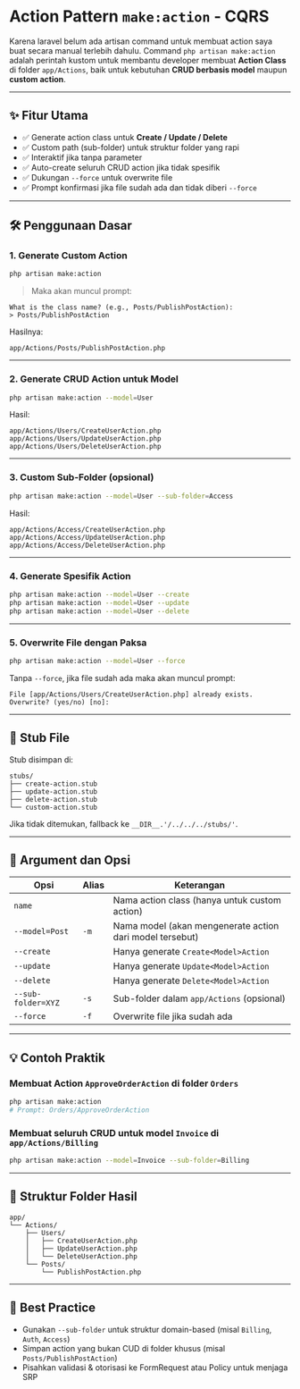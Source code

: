 # Action Pattern `make:action` - CQRS

Karena laravel belum ada artisan command untuk membuat action saya buat secara manual terlebih dahulu.
Command `php artisan make:action` adalah perintah kustom untuk membantu developer membuat **Action Class** di folder `app/Actions`, baik untuk kebutuhan **CRUD berbasis model** maupun **custom action**.

---

## ✨ Fitur Utama

-   ✅ Generate action class untuk **Create / Update / Delete**
-   ✅ Custom path (sub-folder) untuk struktur folder yang rapi
-   ✅ Interaktif jika tanpa parameter
-   ✅ Auto-create seluruh CRUD action jika tidak spesifik
-   ✅ Dukungan `--force` untuk overwrite file
-   ✅ Prompt konfirmasi jika file sudah ada dan tidak diberi `--force`

---

## 🛠️ Penggunaan Dasar

### 1. Generate Custom Action

```bash
php artisan make:action
```

> Maka akan muncul prompt:

```
What is the class name? (e.g., Posts/PublishPostAction):
> Posts/PublishPostAction
```

Hasilnya:

```
app/Actions/Posts/PublishPostAction.php
```

---

### 2. Generate CRUD Action untuk Model

```bash
php artisan make:action --model=User
```

Hasil:

```
app/Actions/Users/CreateUserAction.php
app/Actions/Users/UpdateUserAction.php
app/Actions/Users/DeleteUserAction.php
```

---

### 3. Custom Sub-Folder (opsional)

```bash
php artisan make:action --model=User --sub-folder=Access
```

Hasil:

```
app/Actions/Access/CreateUserAction.php
app/Actions/Access/UpdateUserAction.php
app/Actions/Access/DeleteUserAction.php
```

---

### 4. Generate Spesifik Action

```bash
php artisan make:action --model=User --create
php artisan make:action --model=User --update
php artisan make:action --model=User --delete
```

---

### 5. Overwrite File dengan Paksa

```bash
php artisan make:action --model=User --force
```

Tanpa `--force`, jika file sudah ada maka akan muncul prompt:

```
File [app/Actions/Users/CreateUserAction.php] already exists. Overwrite? (yes/no) [no]:
```

---

## 🧩 Stub File

Stub disimpan di:

```
stubs/
├── create-action.stub
├── update-action.stub
├── delete-action.stub
└── custom-action.stub
```

Jika tidak ditemukan, fallback ke `__DIR__.'/../../../stubs/'`.

---

## 🔧 Argument dan Opsi

| Opsi               | Alias | Keterangan                                               |
| ------------------ | ----- | -------------------------------------------------------- |
| `name`             |       | Nama action class (hanya untuk custom action)            |
| `--model=Post`     | `-m`  | Nama model (akan mengenerate action dari model tersebut) |
| `--create`         |       | Hanya generate `Create<Model>Action`                     |
| `--update`         |       | Hanya generate `Update<Model>Action`                     |
| `--delete`         |       | Hanya generate `Delete<Model>Action`                     |
| `--sub-folder=XYZ` | `-s`  | Sub-folder dalam `app/Actions` (opsional)                |
| `--force`          | `-f`  | Overwrite file jika sudah ada                            |

---

## 💡 Contoh Praktik

### Membuat Action `ApproveOrderAction` di folder `Orders`

```bash
php artisan make:action
# Prompt: Orders/ApproveOrderAction
```

### Membuat seluruh CRUD untuk model `Invoice` di `app/Actions/Billing`

```bash
php artisan make:action --model=Invoice --sub-folder=Billing
```

---

## 📁 Struktur Folder Hasil

```
app/
└── Actions/
    ├── Users/
    │   ├── CreateUserAction.php
    │   ├── UpdateUserAction.php
    │   └── DeleteUserAction.php
    └── Posts/
        └── PublishPostAction.php
```

---

## 🧠 Best Practice

-   Gunakan `--sub-folder` untuk struktur domain-based (misal `Billing`, `Auth`, `Access`)
-   Simpan action yang bukan CUD di folder khusus (misal `Posts/PublishPostAction`)
-   Pisahkan validasi & otorisasi ke FormRequest atau Policy untuk menjaga SRP
